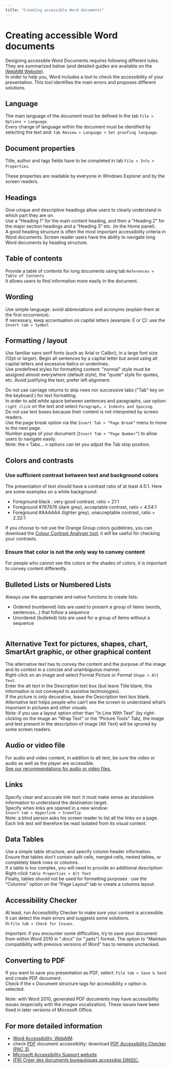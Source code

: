 ```yaml
---
title: "Creating accessible Word documents"
---
```


# Creating accessible Word documents

Designing accessible Word Documents requires following different rules.  
They are summarized below (and detailed guides are available on the <a href="https://webaim.org/techniques/word/">WebAIM Website</a>).  
In order to help you, Word includes a tool to check the accessibility of your presentation. This tool identifies the main errors and proposes different solutions. 

## Language

The main language of the document must be defined in the tab `File > Options > Language`.  
Every change of language within the document must be identified by selecting the text and: `tab Review > Language > Set proofing language`.  

## Document properties

Title, author and tags fields have to be completed in tab `File > Info > Properties`.
<img alt="" src="../../images/word1.png" class="img-fluid">

These properties are readable by everyone in Windows Explorer and by the screen readers. 

## Headings
Give unique and descriptive headings allow users to clearly understand in which part they are on.  
Use a “Heading 1” for the main content heading, and then a “Heading 2” for the major section headings and a “Heading 3” etc. (in the Home panel).  
A good heading structure is often the most important accessibility criteria in Word documents. 
Screen reader users have the ability to navigate long Word documents by heading structure. 

## Table of contents 
Provide a table of contents for long documents using tab `References > Table of Contents`  
It allows users to find information more easily in the document. 

## Wording
Use simple language: avoid abbreviations and acronyms (explain them at the first occurrence).  
If necessary, keep accentuation on capital letters (example: É or Ç): use the `Insert tab > Symbol`

## Formatting / layout
Use familiar sans serif fonts (such as Arial or Calibri), in a large font size (12pt or larger). Begin all sentences by a capital letter but avoid using all capital letters and excessive italics or underlines.  
Use predefined styles for formatting content: "normal" style must be assigned almost everywhere (default style), the "quote" style for quotes, etc.
Avoid justifying the text; prefer left alignment.  
<img alt="" src="../../images/word2.png" class="img-fluid">

Do not use carriage returns to skip rows nor successive tabs ("Tab" key on the keyboard ) for text formatting.  
In order to add white space between sentences and paragraphs, use option: `right click` on the text and select `Paragraph… > Indents and Spacing`.  
<img alt="" src="../../images/word3.png" class="img-fluid">  
Do not use text boxes because their content is not interpreted by screen readers.  
Use the page break option via the `Insert Tab > “Page Break”` menu to move to the next page.  
Number pages of your document (`Insert Tab > “Page Number”`) to allow users to navigate easily.  
Note: the « Tabs… » options can let you adjust the Tab stop position.  
<img alt="" src="../../images/word4.png" class="img-fluid">  

## Colors and contrasts
### Use sufficient contrast between text and background colors
The presentation of text should have a contrast ratio of at least 4.5:1. Here are some examples on a white background:
- Foreground black : very good contrast, ratio = 21:1 
- Foreground #767676 (dark grey), acceptable contrast, ratio = 4.54:1
- Foreground #AAAAAA (lighter grey), unacceptable contrast, ratio = 2.32:1  

If you choose to not use the Orange Group colors guidelines, you can download the <a href="https://developer.paciellogroup.com/resources/contrastanalyser/">Colour Contrast Analyser tool</a>; it will be useful for checking your contrasts.

### Ensure that color is not the only way to convey content
For people who cannot see the colors or the shades of colors, it is important to convey content differently.
<img alt="" src="../../images/word5.png" class="img-fluid">  
<img alt="" src="../../images/word6.png" class="img-fluid">

## Bulleted Lists or Numbered Lists
Always use the appropriate and native functions to create lists: 
- Ordered (numbered) lists are used to present a group of items (words, sentences…) that follow a sequence
- Unordered (bulleted) lists are used for a group of items without a sequence
<img alt="" src="../../images/word7.png" class="img-fluid">

## Alternative Text for pictures, shapes, chart, SmartArt graphic, or other graphical content
The alternative text has to convey the content and the purpose of the image and its context in a concise and unambiguous manner.  
Right-click on an image and select Format Picture or Format `Shape > Alt Text`.  
Enter the alt text in the Description text box (but leave Title blank, this information is not conveyed to assistive technologies).  
If the picture is only decorative, leave the Description text box blank.  
Alternative text helps people who can’t see the screen to understand what’s important in pictures and other visuals.  
Note: if you use a layout option other than "In Line With Text" (by right-clicking on the image an “Wrap Text” or the “Picture Tools” Tab), the image and text present in the description of image (Alt Text) will be ignored by some screen readers.  

## Audio or video file
For audio and video content, in addition to alt text, be sure the video or audio as well as the player are accessible.  
<a href="../../animated-components">See our recommendations for audio or video files.</a>  

## Links 
Specify clear and accurate link text: it must make sense as standalone information to understand the destination target.  
Specify when links are opened in a new window:  
`Insert tab > Hyperlink > SreenTip`  
<img alt="" src="../../images/word8.png" class="img-fluid">  
Note: a blind person asks his screen reader to list all the links on a page. Each link text will therefore be read isolated from its visual context.

## Data Tables
Use a simple table structure, and specify column header information.  
Ensure that tables don't contain split cells, merged cells, nested tables, or completely blank rows or columns.  
If a table is too complex, you will need to provide an additional description: Right-click `Table Properties > Alt Text`  
Finally, tables should not be used for formatting purposes : use the "Columns" option on the “Page Layout” tab to create a columns layout.

## Accessibility Checker
At least, run Accessibility Checker to make sure your content is accessible. It can detect the main errors and suggests some solutions.  
In `File tab > Check for Issues`.
<img alt="" src="../../images/word9.png" class="img-fluid">  

Important: if you encounter some difficulties, try to save your document from within Word 2010 in ".docx" (or ".pptx") format. The option to "Maintain compatibility with previous versions of Word" has to remains unchecked. 

## Converting to PDF
If you want to save you presentation as PDF, select: `File tab > Save & Send` and create PDF document.  
Check if the « Document structure tags for accessibility » option is selected.  
<img alt="" src="../../images/word10.png" class="img-fluid">  
<img alt="" src="../../images/word11.png" class="img-fluid">  

Note: with Word 2010, generated PDF documents may have accessibility issues (especially with the images vocalization). These issues have been fixed in later versions of Microsoft Office.

## For more detailed information

- <a href="http://webaim.org/techniques/word/" hreflang="en">Word Accessibility, WebAIM</a>.
- check <a href="../../pdf">PDF</a> document accessibility: download <a href="https://www.access-for-all.ch/en/pdf-lab/pdf-accessibility-checker-pac.html">PDF Accessibility Checker (PAC 3)</a>.
- <a href="https://support.office.com/en-us/article/make-your-powerpoint-presentations-accessible-to-people-with-disabilities-6f7772b2-2f33-4bd2-8ca7-dae3b2b3ef25?ui=en-US&rs=en-US&ad=US">Microsoft Accessibility Support website</a>
- <a lang="fr" href="https://disic.github.io/guides-documents_bureautiques_accessibles/html/" hreflang="fr">(FR) Créer des documents bureautiques accessible <abbr title="direction interministérielle du numérique et du système d’information et de communication" lang="fr">DINSIC</abbr>.</a> 
